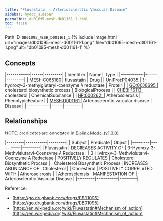 ```yaml
---
title: "Fluvastatin - Arteriosclerotic Vascular Disease"
sidebar: mydoc_sidebar
permalink: db01095-mesh-d001161-1.html
toc: false 
---
```



Path ID: `DB01095_MESH_D001161_1`
{% include image.html url="images/db01095-mesh-d001161-1.png" file="db01095-mesh-d001161-1.png" alt="db01095-mesh-d001161-1" %}

## Concepts

|------------|------|---------|
| Identifier | Name | Type    |
|------------|------|---------|
| <a href="https://identifiers.org/MESH:C065180">MESH:C065180 </a> | fluvastatin | Drug |
| <a href="https://identifiers.org/UniProt:P04035">UniProt:P04035 </a> | 3-hydroxy-3-methylglutaryl-coenzyme A reductase | Protein |
| <a href="https://identifiers.org/GO:0006695">GO:0006695 </a> | cholesterol biosynthetic process | BiologicalProcess |
| <a href="https://identifiers.org/CHEBI:16113">CHEBI:16113 </a> | cholesterol | ChemicalSubstance |
| <a href="https://identifiers.org/HP:0002621">HP:0002621 </a> | Atherosclerosis | PhenotypicFeature |
| <a href="https://identifiers.org/MESH:D001161">MESH:D001161 </a> | Arteriosclerotic vascular disease | Disease |
|------------|------|---------|

## Relationships


NOTE: predicates are annotated in <a href="https://github.com/biolink/biolink-model/releases/tag/v1.3.0">Biolink Model (v1.3.0)</a>

|---------|-----------|---------|
| Subject | Predicate | Object  |
|---------|-----------|---------|
| Fluvastatin | DECREASES ACTIVITY OF | 3-Hydroxy-3-Methylglutaryl-Coenzyme A Reductase |
| 3-Hydroxy-3-Methylglutaryl-Coenzyme A Reductase | POSITIVELY REGULATES | Cholesterol Biosynthetic Process |
| Cholesterol Biosynthetic Process | INCREASES ABUNDANCE OF | Cholesterol |
| Cholesterol | POSITIVELY CORRELATED WITH | Atherosclerosis |
| Atherosclerosis | MANIFESTATION OF | Arteriosclerotic Vascular Disease |
|---------|-----------|---------|

Reference: 
  - [https://go.drugbank.com/drugs/DB01095](https://go.drugbank.com/drugs/DB01095)
  - [https://en.wikipedia.org/wiki/Fluvastatin#Mechanism_of_action](https://en.wikipedia.org/wiki/Fluvastatin#Mechanism_of_action)

